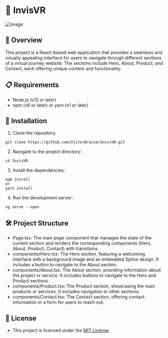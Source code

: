 # 🥽 InvisVR

![image](https://github.com/VictorBravim/InvisVR/assets/122113588/1a1cc9e8-3360-4a97-8479-cb28f9f6bdb5)

## 🚀 Overview 

This project is a React-based web application that provides a seamless and visually appealing interface for users to navigate through different sections of a virtual journey website. The sections include Hero, About, Product, and Contact, each offering unique content and functionality.

## 📋 Requirements

- Node.js (v12 or later)
- npm (v6 or later) or yarn (v1 or later)

## 🔧 Installation

1. Clone the repository:

```
git clone https://github.com/VictorBravim/InvisVR.git
```

2. Navigate to the project directory:

```
cd InvisVR
```

3. Install the dependencies:

```
npm install
or
yarn install
```

4. Run the development server:

```
ng serve --open
```

## 🛠️ Project Structure

- Page.tsx: The main page component that manages the state of the current section and renders the corresponding components (Hero, About, Product, Contact) with transitions.
- components/Hero.tsx: The Hero section, featuring a welcoming interface with a background image and an embedded Spline design. It includes a button to navigate to the About section.
- components/About.tsx: The About section, providing information about the project or service. It includes buttons to navigate to the Hero and Product sections.
- components/Product.tsx: The Product section, showcasing the main products or services. It includes navigation to other sections.
- components/Contact.tsx: The Contact section, offering contact information or a form for users to reach out.

## 📄 License

- This project is licensed under the [MIT License](LICENSE).

